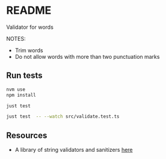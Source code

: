 # README

Validator for words

NOTES:

* Trim words
* Do not allow words with more than two punctuation marks

## Run tests

```sh
nvm use
npm install

just test

just test  -- --watch src/validate.test.ts
```

## Resources

- A library of string validators and sanitizers [here](https://www.npmjs.com/package/validator)
